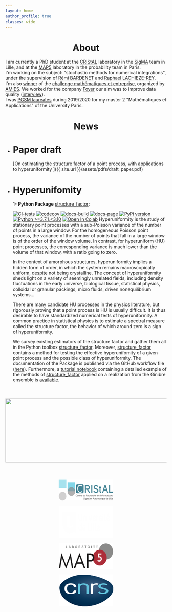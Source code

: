 ```yaml
---
layout: home
author_profile: true
classes: wide
---
```

<center> <h1>About </h1> </center>

I am currently a PhD student at the [CRIStAL](https://www.cristal.univ-lille.fr/) laboratory in the [SigMA](https://www.cristal.univ-lille.fr/?rubrique27&eid=30) team in Lille, and at the [MAP5](https://map5.mi.parisdescartes.fr/) laboratory in the probability team in Paris.\
I'm working on the subject: "stochastic methods for numerical integrations", under the supervision of [Rémi BARDENET](http://rbardenet.github.io/) and  [Raphael LACHIEZE-REY](https://helios2.mi.parisdescartes.fr/~rlachiez/).\
I'm also [winner](https://briques2math.home.blog/2021/10/26/diala-mariem-et-mehdi-evaluation-automatique-de-la-qualite-de-donnees/) of the [challenge mathématiques et entreprise](https://challenge-maths.sciencesconf.org/), organized by [AMIES](https://www.agence-maths-entreprises.fr/public/pages/index.html). We worked for the company [Foyer](https://www.foyer.lu/en/homepage) our aim was to improve data quality ([interview](https://youtu.be/3IV06PqZ85s?t=403)).\
I was [PGSM laureates](https://applications.sciencesmaths-paris.fr/fr/les-laureats-du-programme-pgsm-master-850.htm#:~:text=France-,HAWAT,-Diala) during 2019/2020 for my master 2
"Mathématiques et Applications" of the University Paris.

<center> <h1>News </h1> </center>

* # Paper draft

    [On estimating the structure factor of a point process, with applications to hyperuniformity ]({{ site.url }}/assets/pdfs/draft_paper.pdf)

* # Hyperunifomity

    1- **Python Package** [structure_factor](https://github.com/For-a-few-DPPs-more/structure-factor):

    [![CI-tests](https://github.com/For-a-few-DPPs-more/structure-factor/actions/workflows/ci.yml/badge.svg)](https://github.com/For-a-few-DPPs-more/structure-factor/actions/workflows/ci.yml)
    [![codecov](https://codecov.io/gh/For-a-few-DPPs-more/structure-factor/branch/main/graph/badge.svg?token=FUDADJLO2W)](https://codecov.io/gh/For-a-few-DPPs-more/structure-factor)
    [![docs-build](https://github.com/For-a-few-DPPs-more/structure-factor/actions/workflows/docs.yml/badge.svg)](https://github.com/For-a-few-DPPs-more/structure-factor/actions/workflows/docs.yml)
    [![docs-page](https://img.shields.io/badge/docs-latest-blue)](https://for-a-few-dpps-more.github.io/structure-factor/)
    [![PyPi version](https://badgen.net/pypi/v/structure-factor/)](https://pypi.org/project/structure-factor/)
    [![Python >=3.7.1,<3.10](https://img.shields.io/badge/python->=3.7.1,<3.10-blue.svg)](https://www.python.org/downloads/release/python-371/)
    [![Open In Colab](https://colab.research.google.com/assets/colab-badge.svg)](./notebooks)
   Hyperuniformity is the study of stationary point processes with a sub-Poisson variance of the number of points in a large window. For the homogeneous Poisson point process, the variance of the number of points that fall in a large window is of the order of the window volume. In contrast, for hyperuniform (HU) point processes, the corresponding variance is much lower than the volume of that window, with a ratio going to zero.

    In the context of amorphous structures, hyperuniformity
    implies a hidden form of order, in which the system remains
    macroscopically uniform, despite not being crystalline. The
    concept of hyperuniformity sheds light on a variety of seemingly
    unrelated fields, including density fluctuations in the early universe, biological tissue, statistical physics, colloidal
    or granular packings, micro fluids, driven nonequilibrium
    systems...

    There are many candidate HU processes in the physics literature, but rigorously proving that a point process is HU is usually difficult. It is thus desirable to have standardized numerical tests of hyperuniformity. A common practice in statistical physics is to estimate a spectral measure called the structure factor, the behavior of which around zero is a sign of hyperuniformity.

    We survey existing estimators of the structure factor and gather them all in the Python toolbox [structure_factor](https://github.com/For-a-few-DPPs-more/structure-factor).
    Moreover, [structure_factor](https://github.com/For-a-few-DPPs-more/structure-factor) contains a method for testing the effective hyperunifomity of a given point process and the possible class of hyperuniformity.
    The documentation of the Package is published via the GitHub workflow file ([here](https://for-a-few-dpps-more.github.io/structure-factor/)). Furthermore, a [tutorial notebook](https://github.com/For-a-few-DPPs-more/structure-factor/blob/main/notebooks/tutorial_structure_factor.ipynb) containing a detailed example of the methods of [structure_factor](https://github.com/For-a-few-DPPs-more/structure-factor) applied on a realization from the Ginibre ensemble is [available](https://github.com/For-a-few-DPPs-more/structure-factor/blob/main/notebooks/tutorial_structure_factor.ipynb).

<div align="middle" style="margin-top: 50px">
  <img src="{{ site.url }}{{ site.baseurl }}/assets/images/si_ginibre.png" alt="" style="width:770px;height:200px;">
</div>

<div align="middle" style="margin-top: 50px">

  <a href="https://www.cristal.univ-lille.fr/en"><img class='logo' alt="logo_cristal" src="assets/images/logo_cristal.png" align="bottom" style="width:170px;height:65px;"></a>

  <a href="https://www.univ-lille.fr/home/"> <img class='logo' alt="logo_ulcille2" src="assets/images/logo_ulille2.png" align="bottom" style="width:170px;height:100px;"></a>

  <a href="https://map5.mi.parisdescartes.fr/"> <img class='logo' alt="logo_alpha3" src="assets/images/logo_alpha3.png" align="bottom" style="width:170px;height:80px;"></a>

   <a href="https://u-paris.fr/en/"> <img class='logo' alt="logo_aparis" src="assets/images/logo_cnrs.png" align="bottom" style="width:170px;height:100px;"></a>

</div>
